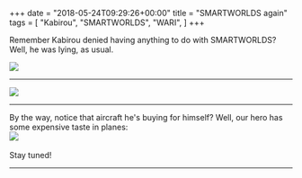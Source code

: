 +++
date = "2018-05-24T09:29:26+00:00"
title = "SMARTWORLDS again"
tags = [
    "Kabirou",
    "SMARTWORLDS",
    "WARI",
]
+++

Remember Kabirou denied having anything to do with SMARTWORLDS? Well, he was lying, as usual.

<!--more-->
<p></p>
<div class="container" style="width:auto">
  <a target="blank" href="https://res.cloudinary.com/vincentstradic/image/upload/v1525971757/work/m24-1.jpg">
    <img src="https://res.cloudinary.com/vincentstradic/image/upload/bo_2px_solid_rgb:279d14/v1525971757/work/m24-1.jpg" style="max-width:100%">
  </a>
</div>
<hr>

<div class="container" style="width:auto">
  <a target="blank" href="https://res.cloudinary.com/vincentstradic/image/upload/v1525971757/work/m24-2.jpg">
    <img src="https://res.cloudinary.com/vincentstradic/image/upload/bo_2px_solid_rgb:279d14/v1525971757/work/m24-2.jpg" style="max-width:100%">
  </a>
</div>
<hr>
By the way, notice that aircraft he's buying for himself? Well, our hero has some expensive taste in planes:

<div class="container" style="width:auto">
  <a target="blank" href="https://res.cloudinary.com/vincentstradic/image/upload/v1525972796/work/m24-3.jpg">
    <img src="https://res.cloudinary.com/vincentstradic/image/upload/v1525972796/work/m24-3.jpg" style="max-width:100%">
  </a>
</div>
<br>
Stay tuned!




<hr>
